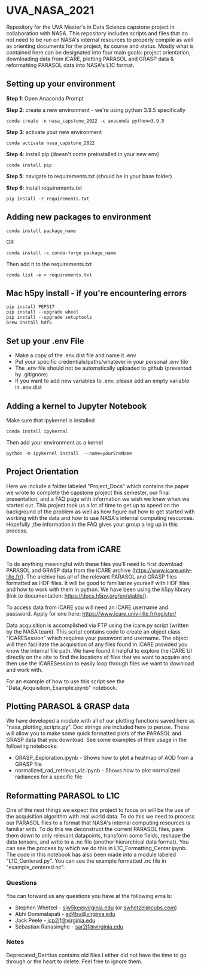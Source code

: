 # UVA_NASA_2021

Repository for the UVA Master's in Data Science capstone project in collaboration with NASA. This repository includes scripts and files that do not need to be run on NASA's internal resources to properly compile as well as orienting documents for the project, its course and status. Mostly what is contained here can be designated into four main goals: project orientation, downloading data from iCARE, plotting PARASOL and GRASP data & reformatting PARASOL data into NASA's L1C format.

## Setting up your environment
**Step 1**: Open Anaconda Prompt

**Step 2**: create a new environment - we're using python 3.9.5 specifically
```
conda create -n nasa_capstone_2022 -c anaconda python=3.9.5
```
**Step 3**: activate your new environment
```
conda activate nasa_capstone_2022
```
**Step 4**: install pip (doesn't come preinstalled in your new env)
```
conda install pip
``` 
**Step 5**: navigate to requirements.txt (should be in your base folder)
    
**Step 6**: install requirements.txt
```
pip install -r requirements.txt
```

## Adding new packages to environment
```
conda install package_name
```
OR
```
conda install -c conda-forge package_name
```

Then add it to the requirements.txt
```
conda list -e > requirements.txt
```

## Mac h5py install - if you're encountering errors
```
pip install PEP517
pip install --upgrade wheel
pip install --upgrade setuptools
brew install hdf5
```

## Set up your .env File
* Make a copy of the .env.dist file and name it .env
* Put your specific credentials/paths/whatever in your personal .env file
* The .env file should not be automatically uploaded to github (prevented by .gitignore)
* If you want to add new variables to .env, please add an empty variable in .env.dist

## Adding a kernel to Jupyter Notebook
Make sure that ipykernel is installed
```
conda install ipykernal
```

Then add your environment as a kernel
```
python -m ipykernel install  --name=yourEnvName
```

## Project Orientation
Here we include a folder labeled "Project_Docs" which contains the paper we wrote to complete the capstone project this semester, our final presentation, and a FAQ page with information we wish we knew when we started out. This project took us a lot of time to get up to speed on the background of the problem as well as how figure out how to get started with working with the data and how to use NASA's internal computing resources. Hopefully ,the information in the FAQ gives your group a leg up in this process. 

## Downloading data from iCARE
To do anything meaningful with these files you'll need to first download PARASOL and GRASP data from the iCARE archive (https://www.icare.univ-lille.fr/). The archive has all of the relevant PARASOL and GRASP files formatted as HDF files. It will be good to familiarize yourself with HDF files and how to work with them in python. We have been using the h5py library (link to documentation: https://docs.h5py.org/en/stable/).

To access data from iCARE you will need an iCARE username and password. Apply for one here: https://www.icare.univ-lille.fr/register/

Data acquisition is accomplished via FTP using the icare.py script (written by the NASA team). This script contains code to create an object class "ICARESession" which requires your password and username. The object will then facilitate the acquisition of any files found in iCARE provided you know the internal file path. We have found it helpful to explore the iCARE UI directly on the site to find the locations of files that we want to acquire and then use the ICARESession to easily loop through files we want to download and work with.

For an example of how to use this script see the "Data_Acquisition_Example.ipynb" notebook.
 
## Plotting PARASOL & GRASP data
We have developed a module with all of our plotting functions saved here as "nasa_plotting_scripts.py". Doc strings are included here to peruse. These will allow you to make some quick formatted plots of the PARASOL and GRASP data that you download. See some examples of their usage in the following notebooks:
* GRASP_Exploration.ipynb - Shows how to plot a heatmap of AOD from a GRASP file
*	normalized_rad_retrieval_viz.ipynb - Shows how to plot normalized radiances for a specific file


## Reformatting PARASOL to L1C
One of the next things we expect this project to focus on will be the use of the acquisition algorithm with real world data. To do this we need to process our PARASOL files to a format that NASA's internal computing resources is familiar with. To do this we deconstruct the current PARASOL files, pare them down to only relevant datapoints, transform some fields, reshape the data tensors, and write to a .nc file (another hierarchical data format). You can see the process by which we do this in L1C_Formatting_Center.ipynb. The code in this notebook has also been made into a module labeled "L1C_Centered.py". You can see the example formatted .nc file in "example_centered.nc". 


### Questions
You can forward us any questions you have at the following emails:
* Stephen Whetzel - sjw5ke@virginia.edu (or swhetzel@cubs.com)
* Abhi Dommalapati - ad4bu@virginia.edu 
* Jack Peele - jcp2jf@virginia.edu 
* Sebastian Ranasinghe - sar2jf@virginia.edu  

### Notes
Deprecated_Detritus contains old files I either did not have the time to go through or the heart to delete. Feel free to ignore them. 
